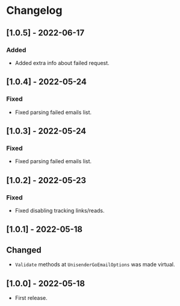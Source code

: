 # Changelog

## [1.0.5] - 2022-06-17

### Added
                       
- Added extra info about failed request.

## [1.0.4] - 2022-05-24

### Fixed
                       
- Fixed parsing failed emails list.

## [1.0.3] - 2022-05-24

### Fixed
                       
- Fixed parsing failed emails list.

## [1.0.2] - 2022-05-23

### Fixed

- Fixed disabling tracking links/reads.

## [1.0.1] - 2022-05-18

## Changed

- `Validate` methods at `UnisenderGoEmailOptions` was made virtual.

## [1.0.0] - 2022-05-18

- First release.
